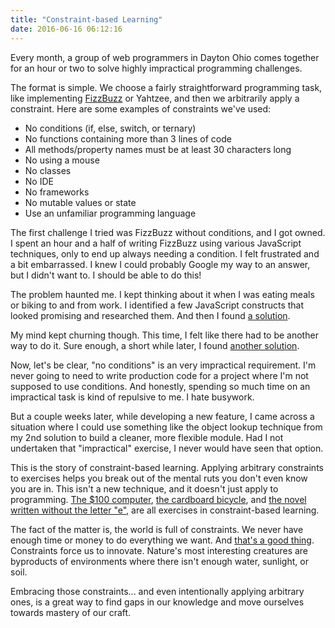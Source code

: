 ```yaml
---
title: "Constraint-based Learning"
date: 2016-06-16 06:12:16
---
```


Every month, a group of web programmers in Dayton Ohio comes together for an hour or two to solve highly impractical programming challenges.

The format is simple. We choose a fairly straightforward programming task, like implementing [FizzBuzz][1] or Yahtzee, and then we arbitrarily apply a constraint. Here are some examples of constraints we've used:

*   No conditions (if, else, switch, or ternary)
*   No functions containing more than 3 lines of code
*   All methods/property names must be at least 30 characters long
*   No using a mouse
*   No classes
*   No IDE
*   No frameworks
*   No mutable values or state
*   Use an unfamiliar programming language

The first challenge I tried was FizzBuzz without conditions, and I got owned. I spent an hour and a half of writing FizzBuzz using various JavaScript techniques, only to end up always needing a condition. I felt frustrated and a bit embarrassed. I knew I could probably Google my way to an answer, but I didn't want to. I should be able to do this!

The problem haunted me. I kept thinking about it when I was eating meals or biking to and from work. I identified a few JavaScript constructs that looked promising and researched them. And then I found [a solution][2].

My mind kept churning though. This time, I felt like there had to be another way to do it. Sure enough, a short while later, I found [another solution][3].

Now, let's be clear, "no conditions" is an very impractical requirement. I'm never going to need to write production code for a project where I'm not supposed to use conditions. And honestly, spending so much time on an impractical task is kind of repulsive to me. I hate busywork.

But a couple weeks later, while developing a new feature, I came across a situation where I could use something like the object lookup technique from my 2nd solution to build a cleaner, more flexible module. Had I not undertaken that "impractical" exercise, I never would have seen that option.

This is the story of constraint-based learning. Applying arbitrary constraints to exercises helps you break out of the mental ruts you don't even know you are in. This isn't a new technique, and it doesn't just apply to programming. [The $100 computer][4], [the cardboard bicycle][5], and [the novel written without the letter "e"][6], are all exercises in constraint-based learning.

The fact of the matter is, the world is full of constraints. We never have enough time or money to do everything we want. And [that's a good thing][7]. Constraints force us to innovate. Nature's most interesting creatures are byproducts of environments where there isn't enough water, sunlight, or soil.

Embracing those constraints... and even intentionally applying arbitrary ones, is a great way to find gaps in our knowledge and move ourselves towards mastery of our craft.

[1]: http://c2.com/cgi/wiki?FizzBuzzTest
[2]: http://codepen.io/bryanbraun/pen/xZLLOE?editors=0010
[3]: http://codepen.io/bryanbraun/pen/eJGGwy?editors=0010
[4]: https://en.wikipedia.org/wiki/OLPC_XO
[5]: https://en.wikipedia.org/wiki/Cardboard_bicycle
[6]: https://en.wikipedia.org/wiki/Gadsby_(novel)
[7]: http://gettingreal.37signals.com/ch03_Embrace_Constraints.php

